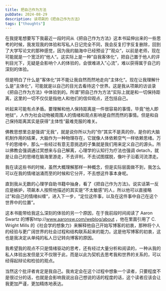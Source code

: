 ```yaml
---
title: 把自己作为方法
pubDate: 2024-08-29
description: 读项飙的《把自己作为方法》
tags: ["thoughts"]
---
```


在我提笔想要写下我最近一段时间从《把自己作为方法》这本书延伸出来的一些思考的时候，我发现我的体验和写私人日记完全不同，我会反复打字反复删除，回到了大学写论文的那种感觉，因为我的脑海中已经预设了”观众“，以前是老师，现在可能就是一个宽泛的”他人“。这实际上是一种”自我客体化“，把自己置于他人的评判目光下，无疑是会影响个人的体验的，会很难进入”心流”，难以获得属于自己的深刻的体验。

但是明白了什么是”客体化“并不能让我自然而然地走向”主体化“。现在让我理解什么是”主体化“，可能就是以自己的目光去看待这个世界。这是我从项飙的访谈录《把自己作为方法》中体验到的。所谓”把自己作为方法“实际上就是和一切保持距离，这里的一切不仅仅是指他人和他们的信仰观点，还包括自己。

听起来可能有点矛盾。要理解和他人保持距离是一件很容易的事情，毕竟”他人即地狱“，人作为社会动物被周围人的情绪和观点影响是自然而然的事情。但是和自己保持距离其实是获得”主体性“最难克服的难关。

佛教思想里总是强调”无我“，就是说你所以为的”你“其实不是真的你，是你的大脑机制作用的结果，大脑作为一种物理存在，它就像人体依赖空气一样依赖思绪。万千的思绪中，那么一些经过有意无意挑选的子集就是我们用来定义自己的源头。所以佛教会强调通过冥想来与自己解离，心理学的认知行为疗法也强调 detach，就是让自己的思绪在脑海里游走，不去评判，不去试图摆脱，像叶子沿着河流漂走。

我在读这些书的时候，虽然大概理解那样一种概念，但是实际层面做不到，我怎么可以在我的情绪汹涌而至的时候和它分开，不去想这件事本身呢。

直到我从无数的心理学自助书籍中抽身，看了《把自己作为方法》。说实话第一反应是嫉妒，项飙本人按照他描述的其实是“不太敏感”的人，所以他可以直接略过”和自己的情绪纠缠“，进入下一步，“定位这件事，以及在这件事中自己在这个世界中的位置”。

这本书能带给我这么深刻的体验的另一个原因，在于我前段时间阅读了 Aaron Swartz 的博客http://www.aaronsw.com/weblog/about ，他在里面引用了 C. Wright Mills 的《社会学的想象力》来解释他自己开始写博客的初衷，那种将个人的经验与更广阔世界的社会过程和结构联系起来的能力。这是他写博客的初衷，这也是我决定从单纯的私人日记转向博客的原因。

我希望我的观点不只是情绪驱动的思考，还有经过大量分析和阅读的，一种从我的私人体验出发但是又不仅限于此，而是以此为契机去思考我和世界的关系的，可以经得起辩论和检验的观点。

当然这个批评者肯定是我自己。我肯定会在这个过程中想象一个读者，只要程度不是很过分的话，也就是会影响我说出自己想说的话的程度的话，这个读者应该会让我更加严谨，更加精炼地表达。
